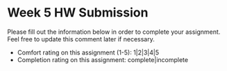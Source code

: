 # Week 5 HW Submission

Please fill out the information below in order to complete your assignment. Feel free to update this comment later if necessary.

* Comfort rating on this assignment (1-5): 1|2|3|4|5
* Completion rating on this assignment: complete|incomplete

